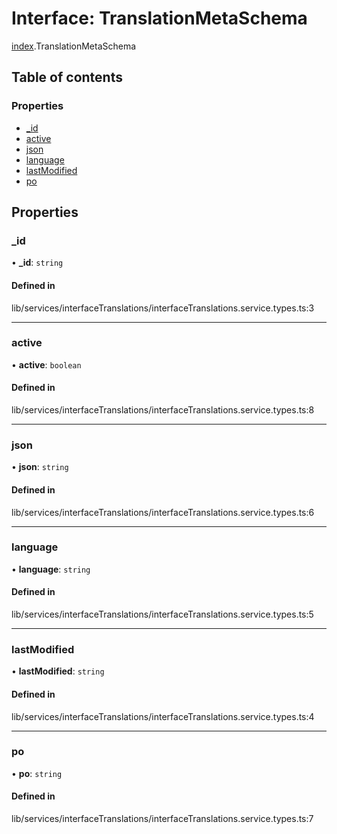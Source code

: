 # Interface: TranslationMetaSchema

[index](../wiki/index).TranslationMetaSchema

## Table of contents

### Properties

- [\_id](../wiki/index.TranslationMetaSchema#_id-1)
- [active](../wiki/index.TranslationMetaSchema#active-1)
- [json](../wiki/index.TranslationMetaSchema#json-1)
- [language](../wiki/index.TranslationMetaSchema#language-1)
- [lastModified](../wiki/index.TranslationMetaSchema#lastmodified-1)
- [po](../wiki/index.TranslationMetaSchema#po-1)

## Properties

### \_id

• **\_id**: `string`

#### Defined in

lib/services/interfaceTranslations/interfaceTranslations.service.types.ts:3

___

### active

• **active**: `boolean`

#### Defined in

lib/services/interfaceTranslations/interfaceTranslations.service.types.ts:8

___

### json

• **json**: `string`

#### Defined in

lib/services/interfaceTranslations/interfaceTranslations.service.types.ts:6

___

### language

• **language**: `string`

#### Defined in

lib/services/interfaceTranslations/interfaceTranslations.service.types.ts:5

___

### lastModified

• **lastModified**: `string`

#### Defined in

lib/services/interfaceTranslations/interfaceTranslations.service.types.ts:4

___

### po

• **po**: `string`

#### Defined in

lib/services/interfaceTranslations/interfaceTranslations.service.types.ts:7
